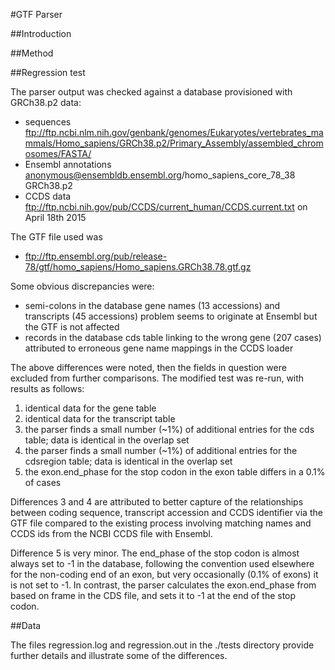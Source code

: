 #GTF Parser

##Introduction

##Method

##Regression test

The parser output was checked against a database provisioned with GRCh38.p2 data:

- sequences ftp://ftp.ncbi.nlm.nih.gov/genbank/genomes/Eukaryotes/vertebrates_mammals/Homo_sapiens/GRCh38.p2/Primary_Assembly/assembled_chromosomes/FASTA/
- Ensembl annotations anonymous@ensembldb.ensembl.org/homo_sapiens_core_78_38 GRCh38.p2
- CCDS data ftp://ftp.ncbi.nih.gov/pub/CCDS/current_human/CCDS.current.txt on April 18th 2015

The GTF file used was

- ftp://ftp.ensembl.org/pub/release-78/gtf/homo_sapiens/Homo_sapiens.GRCh38.78.gtf.gz

Some obvious discrepancies were:

- semi-colons in the database gene names (13 accessions) and transcripts (45 accessions) problem seems to originate at Ensembl but the GTF is not affected
- records in the database cds table linking to the wrong gene (207 cases) attributed to erroneous gene name mappings in the CCDS loader

The above differences were noted, then the fields in question were excluded from further comparisons. 
The modified test was re-run, with results as follows:

1. identical data for the gene table
2. identical data for the transcript table
3. the parser finds a small number (~1%) of additional entries for the cds table; data is identical in the overlap set
4. the parser finds a small number (~1%) of additional entries for the cdsregion table; data is identical in the overlap set
5. the exon.end_phase for the stop codon in the exon table differs in a 0.1% of cases

Differences 3 and 4 are attributed to better capture of the relationships between coding sequence, transcript accession and CCDS identifier via the GTF file compared to the existing process involving matching names and CCDS ids from the NCBI CCDS file with Ensembl.

Difference 5 is very minor. The end_phase of the stop codon is almost always set to -1 in the database, following the convention used elsewhere for the non-coding end of an exon, but very occasionally (0.1% of exons) it is not set to -1. In contrast, the parser calculates the exon.end_phase from based on frame in the CDS file, and sets it to -1 at the end of the stop codon.

##Data

The files regression.log and regression.out in the ./tests directory provide further details and illustrate some of the differences.
